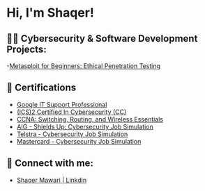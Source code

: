 <h1>Hi, I'm Shaqer!
<h2>👨‍💻 Cybersecurity & Software Development Projects:</h2>

-[Metasploit for Beginners: Ethical Penetration Testing](https://www.coursera.org/account/accomplishments/certificate/FTEWQACBUL5P) 

  
<h2>📑 Certifications</h2></h2>

- [Google IT Support Professional](https://www.coursera.org/account/accomplishments/specialization/certificate/56XSGVNTNMXB)
- [(ICS)2 Certified In Cybersecurity (CC)](https://media.licdn.com/dms/image/D4D2DAQFuYfjypN-QkA/profile-treasury-document-cover-images_1280/0/1719260267253?e=1720029600&v=beta&t=-iqWg2F1u2bYXzcFkbY9xsljFY6eE0GC-4QH8mEI7Z8)
- [CCNA: Switching, Routing, and Wireless Essentials](https://www.credly.com/badges/6bcaa09b-d36f-4f4e-a739-9c9cafce7ecd/linked_in_profile)
- [AIG - Shields Up: Cybersecurity Job Simulation](https://forage-uploads-prod.s3.amazonaws.com/completion-certificates/AIG/2ZFnEGEDKTQMtEv9C_AIG_5W4KRzxqGtm4ozf5A_1719274810651_completion_certificate.pdf)
- [Telstra - Cybersecurity Job Simulation](https://forage-uploads-prod.s3.amazonaws.com/completion-certificates/Telstra%20AU/RNhbu8QnDzthwynEf_Telstra_5W4KRzxqGtm4ozf5A_1718352228885_completion_certificate.pdf)
- [Mastercard - Cybersecurity Job Simulation](https://forage-uploads-prod.s3.amazonaws.com/completion-certificates/mastercard/vcKAB5yYAgvemepGQ_Mastercard_5W4KRzxqGtm4ozf5A_1717528474304_completion_certificate.pdf)

<h2> 🤳 Connect with me:</h2>

- [Shaqer Mawari | Linkdin](https://www.linkedin.com/in/shaqer-mawari-0421a2301/)

<!--
**joshmadakor1/joshmadakor1** is a ✨ _special_ ✨ repository because its `README.md` (this file) appears on your GitHub profile.

Here are some ideas to get you started:

- 🔭 I’m currently working on ...
- 🌱 I’m currently learning ...
- 👯 I’m looking to collaborate on ...
- 🤔 I’m looking for help with ...
- 💬 Ask me about ...
- 📫 How to reach me: ...
- 😄 Pronouns: ...
- ⚡ Fun fact: ...
-->
